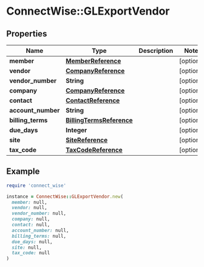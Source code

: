 # ConnectWise::GLExportVendor

## Properties

| Name | Type | Description | Notes |
| ---- | ---- | ----------- | ----- |
| **member** | [**MemberReference**](MemberReference.md) |  | [optional] |
| **vendor** | [**CompanyReference**](CompanyReference.md) |  | [optional] |
| **vendor_number** | **String** |  | [optional] |
| **company** | [**CompanyReference**](CompanyReference.md) |  | [optional] |
| **contact** | [**ContactReference**](ContactReference.md) |  | [optional] |
| **account_number** | **String** |  | [optional] |
| **billing_terms** | [**BillingTermsReference**](BillingTermsReference.md) |  | [optional] |
| **due_days** | **Integer** |  | [optional] |
| **site** | [**SiteReference**](SiteReference.md) |  | [optional] |
| **tax_code** | [**TaxCodeReference**](TaxCodeReference.md) |  | [optional] |

## Example

```ruby
require 'connect_wise'

instance = ConnectWise::GLExportVendor.new(
  member: null,
  vendor: null,
  vendor_number: null,
  company: null,
  contact: null,
  account_number: null,
  billing_terms: null,
  due_days: null,
  site: null,
  tax_code: null
)
```

